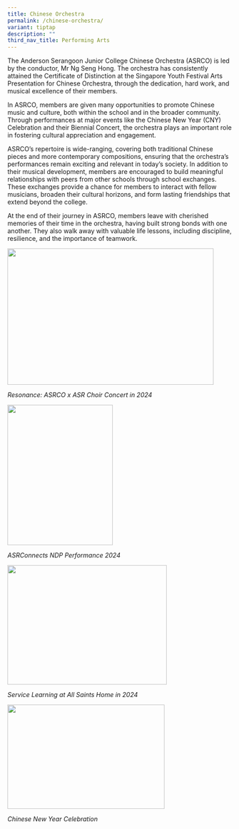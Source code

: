 ```yaml
---
title: Chinese Orchestra
permalink: /chinese-orchestra/
variant: tiptap
description: ""
third_nav_title: Performing Arts
---
```

<p>The Anderson Serangoon Junior College Chinese Orchestra (ASRCO) is led
by the conductor, Mr Ng Seng Hong. The orchestra has consistently attained
the Certificate of Distinction at the Singapore Youth Festival Arts Presentation
for Chinese Orchestra, through the dedication, hard work, and musical excellence
of their members.</p>
<p>In ASRCO, members are given many opportunities to promote Chinese music
and culture, both within the school and in the broader community. Through
performances at major events like the Chinese New Year (CNY) Celebration
and their Biennial Concert, the orchestra plays an important role in fostering
cultural appreciation and engagement.&nbsp;</p>
<p>ASRCO’s repertoire is wide-ranging, covering both traditional Chinese
pieces and more contemporary compositions, ensuring that the orchestra’s
performances remain exciting and relevant in today’s society. In addition
to their musical development, members are encouraged to build meaningful
relationships with peers from other schools through school exchanges. These
exchanges provide a chance for members to interact with fellow musicians,
broaden their cultural horizons, and form lasting friendships that extend
beyond the college.</p>
<p>At the end of their journey in ASRCO, members leave with cherished memories
of their time in the orchestra, having built strong bonds with one another.
They also walk away with valuable life lessons, including discipline, resilience,
and the importance of teamwork.</p>
<p></p>
<div class="isomer-image-wrapper">
<img style="margin-left:0px;margin-top:0px;" height="306" width="462" src="https://lh7-rt.googleusercontent.com/docsz/AD_4nXfSe77zgM3oYPmmOTjnLdZhZUUYUhneB-BBLShPMqT-5UK7aJu8Wq8WLCMinZRs12nX5MF14XU-FWKU39wAgMMznIgezpdKgcrSaiIuqrZMO9qOAf6SZRBXPqy794wCDAG22tJ7vQOmbjJPifQ9N9w?key=qHgv1Um8IjeZKkIq9JSnJs90">
</div>
<p><em>Resonance: ASRCO x ASR Choir Concert in 2024</em>
</p>
<p></p>
<div class="isomer-image-wrapper">
<img style="margin-left:0px;margin-top:0px;" height="315" width="236" src="https://lh7-rt.googleusercontent.com/docsz/AD_4nXfj4pYTTm9rGI69hFBe32a5mPqsdrXx4xTa6l118cJyr-1OQndS8p1fs4aCjxu2sbg7V2Nm14fopsURFqkML6WOJaQIW7HkIqLNqLZgLM_wkt8jTMFO4YonFmjBBydQx5HDQdpAgtxshpmSZrf7av8?key=qHgv1Um8IjeZKkIq9JSnJs90">
</div>
<p><em>ASRConnects NDP Performance 2024</em>
</p>
<p></p>
<div class="isomer-image-wrapper">
<img style="margin-left:0px;margin-top:0px;" height="268" width="357" src="https://lh7-rt.googleusercontent.com/docsz/AD_4nXdyM6dtPFns7zg7kqpvklLHX_ipAVfQO9LXKljE5JULAdl_hQeR5PAnUgAxoUkfGBxFzSUFwlWrW3UbB32HO3-_egQ6kJue-Ic7TcpWrcHNVpb6uqLirrlHz4Y2UgXR5jOxUpBvv__MBBIMxBOwMxA?key=qHgv1Um8IjeZKkIq9JSnJs90">
</div>
<p><em>Service Learning at All Saints Home in 2024</em>
</p>
<p></p>
<div class="isomer-image-wrapper">
<img style="margin-left:0px;margin-top:0px;" height="234" width="352" src="https://lh7-rt.googleusercontent.com/docsz/AD_4nXfB8Gr44xNoRtf-gU5evkqQOIjHyOIN0BkZ3I6E0DvtWcWYQ4iXNJQXfndJUpomEKrcptqoD_n4zwg4Oww5s5xrnsFx5Q3HcQS52wyaHtsYM67l8yGpPqY0emA8yZPRn-YnquD3Uho3R8qIf9Tn4Q?key=qHgv1Um8IjeZKkIq9JSnJs90">
</div>
<p><em>Chinese New Year Celebration<br></em>
</p>